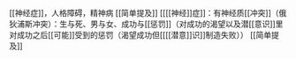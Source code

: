 [[神经症]]，人格障碍，精神病 [[简单提及]]
[[[[神经]]症]]：有神经质[[冲突]]（俄狄浦斯冲突）：生与死、男与女、成功与[[惩罚]]（对成功的渴望以及潜[[意识]]里对成功之后[[可能]]受到的惩罚（渴望成功但[[[[潜意]]识]]制造失败）） [[简单提及]]
